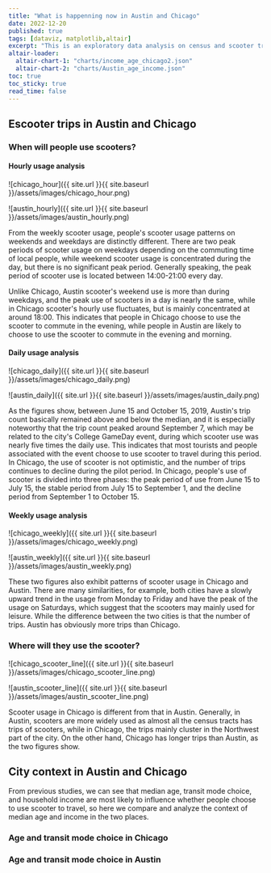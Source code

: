 ```yaml
---
title: "What is happenning now in Austin and Chicago"
date: 2022-12-20
published: true
tags: [dataviz, matplotlib,altair]
excerpt: "This is an exploratory data analysis on census and scooter trip data in Austin and Chicago."
altair-loader:
  altair-chart-1: "charts/income_age_chicago2.json"
  altair-chart-2: "charts/Austin_age_income.json"
toc: true
toc_sticky: true
read_time: false
---
```


## Escooter trips in Austin and Chicago

### When will people use scooters?

#### Hourly usage analysis

![chicago_hour]({{ site.url }}{{ site.baseurl }}/assets/images/chicago_hour.png)

![austin_hourly]({{ site.url }}{{ site.baseurl }}/assets/images/austin_hourly.png)

From the weekly scooter usage, people's scooter usage patterns on weekends and weekdays are distinctly different. There are two peak periods of scooter usage on weekdays depending on the commuting time of local people, while weekend scooter usage is concentrated during the day, but there is no significant peak period. Generally speaking, the peak period of scooter use is located between 14:00-21:00 every day. 

Unlike Chicago, Austin scooter's weekend use is more than during weekdays, and the peak use of scooters in a day is nearly the same, while in Chicago scooter's hourly use fluctuates, but is mainly concentrated at around 18:00. This indicates that people in Chicago choose to use the scooter to commute in the evening, while people in Austin are likely to choose to use the scooter to commute in the evening and morning.

#### Daily usage analysis

![chicago_daily]({{ site.url }}{{ site.baseurl }}/assets/images/chicago_daily.png)

![austin_daily]({{ site.url }}{{ site.baseurl }}/assets/images/austin_daily.png)

As the figures show, between June 15 and October 15, 2019, Austin's trip count basically remained above and below the median, and it is especially noteworthy that the trip count peaked around September 7, which may be related to the city's College GameDay event, during which scooter use was nearly five times the daily use. This indicates that most tourists and people associated with the event choose to use scooter to travel during this period. In Chicago, the use of scooter is not optimistic, and the number of trips continues to decline during the pilot period. In Chicago, people's use of scooter is divided into three phases: the peak period of use from June 15 to July 15, the stable period from July 15 to September 1, and the decline period from September 1 to October 15.

#### Weekly usage analysis

![chicago_weekly]({{ site.url }}{{ site.baseurl }}/assets/images/chicago_weekly.png)

![austin_weekly]({{ site.url }}{{ site.baseurl }}/assets/images/austin_weekly.png)

These two figures also exhibit patterns of scooter usage in Chicago and Austin. There are many similarities, for example, both cities have a slowly upward trend in the usage from Monday to Friday and have the peak of the usage on Saturdays, which suggest that the scooters may mainly used for leisure. While the difference between the two cities is that the number of trips. Austin has obviously more trips than Chicago.

### Where will they use the scooter?

![chicago_scooter_line]({{ site.url }}{{ site.baseurl }}/assets/images/chicago_scooter_line.png)

![austin_scooter_line]({{ site.url }}{{ site.baseurl }}/assets/images/austin_scooter_line.png)

Scooter usage in Chicago is different from that in Austin. Generally, in Austin, scooters are more widely used as almost all the census tracts has trips of scooters, while in Chicago, the trips mainly cluster in the Northwest part of the city. On the other hand, Chicago has longer trips than Austin, as the two figures show.

## City context in Austin and Chicago

From previous studies, we can see that median age, transit mode choice, and household income are most likely to influence whether people choose to use scooter to travel, so here we compare and analyze the context of median age and income in the two places.

###  Age and transit mode choice in Chicago

<div id="altair-chart-1"></div>

###  Age and transit mode choice in Austin

<div id="altair-chart-2"></div>





